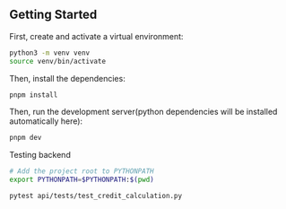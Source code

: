 ## Getting Started

First, create and activate a virtual environment:

```bash
python3 -m venv venv
source venv/bin/activate
```

Then, install the dependencies:

```bash
pnpm install
```

Then, run the development server(python dependencies will be installed automatically here):

```bash
pnpm dev
```

Testing backend

```bash
# Add the project root to PYTHONPATH
export PYTHONPATH=$PYTHONPATH:$(pwd)

pytest api/tests/test_credit_calculation.py
```
